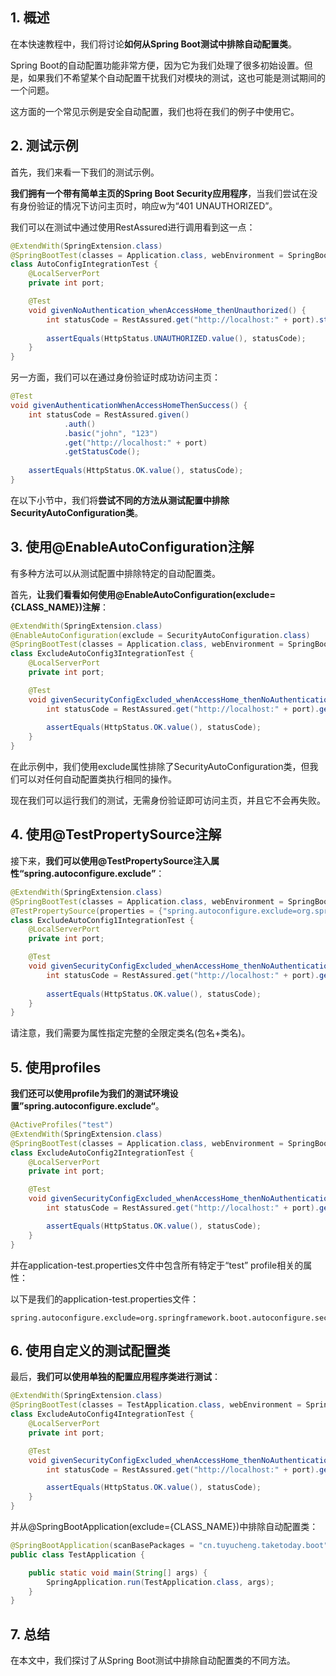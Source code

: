 ## 1. 概述

在本快速教程中，我们将讨论**如何从Spring Boot测试中排除自动配置类**。

Spring Boot的自动配置功能非常方便，因为它为我们处理了很多初始设置。但是，如果我们不希望某个自动配置干扰我们对模块的测试，这也可能是测试期间的一个问题。

这方面的一个常见示例是安全自动配置，我们也将在我们的例子中使用它。

## 2. 测试示例

首先，我们来看一下我们的测试示例。

**我们拥有一个带有简单主页的Spring Boot Security应用程序**，当我们尝试在没有身份验证的情况下访问主页时，响应w为“401 UNAUTHORIZED”。

我们可以在测试中通过使用RestAssured进行调用看到这一点：

```java
@ExtendWith(SpringExtension.class)
@SpringBootTest(classes = Application.class, webEnvironment = SpringBootTest.WebEnvironment.RANDOM_PORT)
class AutoConfigIntegrationTest {
    @LocalServerPort
    private int port;

    @Test
    void givenNoAuthentication_whenAccessHome_thenUnauthorized() {
        int statusCode = RestAssured.get("http://localhost:" + port).statusCode();
        
        assertEquals(HttpStatus.UNAUTHORIZED.value(), statusCode);
    }
}
```

另一方面，我们可以在通过身份验证时成功访问主页：

```java
@Test
void givenAuthenticationWhenAccessHomeThenSuccess() {
    int statusCode = RestAssured.given()
            .auth()
            .basic("john", "123")
            .get("http://localhost:" + port)
            .getStatusCode();
    
    assertEquals(HttpStatus.OK.value(), statusCode);
}
```

在以下小节中，我们将**尝试不同的方法从测试配置中排除SecurityAutoConfiguration类**。

## 3. 使用@EnableAutoConfiguration注解

有多种方法可以从测试配置中排除特定的自动配置类。

首先，**让我们看看如何使用@EnableAutoConfiguration(exclude={CLASS_NAME})注解**：

```java
@ExtendWith(SpringExtension.class)
@EnableAutoConfiguration(exclude = SecurityAutoConfiguration.class)
@SpringBootTest(classes = Application.class, webEnvironment = SpringBootTest.WebEnvironment.RANDOM_PORT)
class ExcludeAutoConfig3IntegrationTest {
    @LocalServerPort
    private int port;

    @Test
    void givenSecurityConfigExcluded_whenAccessHome_thenNoAuthenticationRequired() {
        int statusCode = RestAssured.get("http://localhost:" + port).getStatusCode();
        
        assertEquals(HttpStatus.OK.value(), statusCode);
    }
}
```

在此示例中，我们使用exclude属性排除了SecurityAutoConfiguration类，但我们可以对任何自动配置类执行相同的操作。

现在我们可以运行我们的测试，无需身份验证即可访问主页，并且它不会再失败。

## 4. 使用@TestPropertySource注解

接下来，**我们可以使用@TestPropertySource注入属性“spring.autoconfigure.exclude”**：

```java
@ExtendWith(SpringExtension.class)
@SpringBootTest(classes = Application.class, webEnvironment = SpringBootTest.WebEnvironment.RANDOM_PORT)
@TestPropertySource(properties = {"spring.autoconfigure.exclude=org.springframework.boot.autoconfigure.security.servlet.SecurityAutoConfiguration"})
class ExcludeAutoConfig1IntegrationTest {
    @LocalServerPort
    private int port;

    @Test
    void givenSecurityConfigExcluded_whenAccessHome_thenNoAuthenticationRequired() {
        int statusCode = RestAssured.get("http://localhost:" + port).getStatusCode();
        
        assertEquals(HttpStatus.OK.value(), statusCode);
    }
}
```

请注意，我们需要为属性指定完整的全限定类名(包名+类名)。

## 5. 使用profiles

**我们还可以使用profile为我们的测试环境设置”spring.autoconfigure.exclude“**。

```java
@ActiveProfiles("test")
@ExtendWith(SpringExtension.class)
@SpringBootTest(classes = Application.class, webEnvironment = SpringBootTest.WebEnvironment.RANDOM_PORT)
class ExcludeAutoConfig2IntegrationTest {
    @LocalServerPort
    private int port;

    @Test
    void givenSecurityConfigExcluded_whenAccessHome_thenNoAuthenticationRequired() {
        int statusCode = RestAssured.get("http://localhost:" + port).getStatusCode();

        assertEquals(HttpStatus.OK.value(), statusCode);
    }
}
```

并在application-test.properties文件中包含所有特定于“test” profile相关的属性：

以下是我们的application-test.properties文件：

```properties
spring.autoconfigure.exclude=org.springframework.boot.autoconfigure.security.servlet.SecurityAutoConfiguration
```

## 6. 使用自定义的测试配置类

最后，**我们可以使用单独的配置应用程序类进行测试**：

```java
@ExtendWith(SpringExtension.class)
@SpringBootTest(classes = TestApplication.class, webEnvironment = SpringBootTest.WebEnvironment.RANDOM_PORT)
class ExcludeAutoConfig4IntegrationTest {
    @LocalServerPort
    private int port;

    @Test
    void givenSecurityConfigExcluded_whenAccessHome_thenNoAuthenticationRequired() {
        int statusCode = RestAssured.get("http://localhost:" + port).getStatusCode();

        assertEquals(HttpStatus.OK.value(), statusCode);
    }
}
```

并从@SpringBootApplication(exclude={CLASS_NAME})中排除自动配置类：

```java
@SpringBootApplication(scanBasePackages = "cn.tuyucheng.taketoday.boot", exclude = SecurityAutoConfiguration.class)
public class TestApplication {

    public static void main(String[] args) {
        SpringApplication.run(TestApplication.class, args);
    }
}
```

## 7. 总结

在本文中，我们探讨了从Spring Boot测试中排除自动配置类的不同方法。